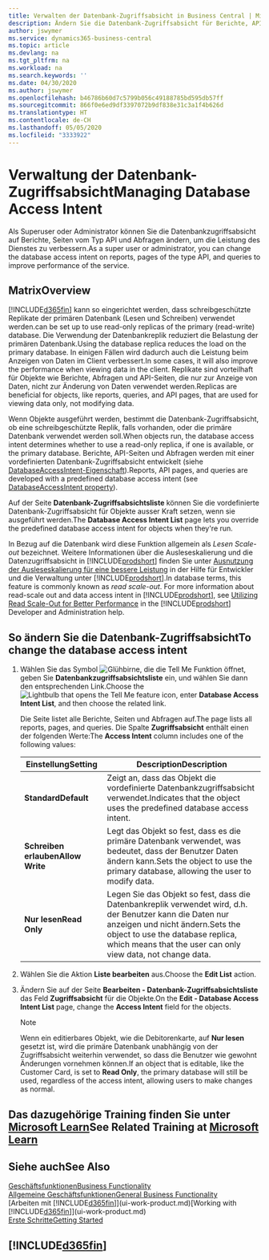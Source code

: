 ```yaml
---
title: Verwalten der Datenbank-Zugriffsabsicht in Business Central | Microsoft Docs
description: Ändern Sie die Datenbank-Zugriffsabsicht für Berichte, API-Seiten und Abfragen.
author: jswymer
ms.service: dynamics365-business-central
ms.topic: article
ms.devlang: na
ms.tgt_pltfrm: na
ms.workload: na
ms.search.keywords: ''
ms.date: 04/30/2020
ms.author: jswymer
ms.openlocfilehash: b46786b60d7c5799b056c49188785bd595db57ff
ms.sourcegitcommit: 866f0e6ed9df3397072b9df838e31c3a1f4b626d
ms.translationtype: HT
ms.contentlocale: de-CH
ms.lasthandoff: 05/05/2020
ms.locfileid: "3333922"
---
```

# <a name="managing-database-access-intent"></a><span data-ttu-id="449e3-103">Verwaltung der Datenbank-Zugriffsabsicht</span><span class="sxs-lookup"><span data-stu-id="449e3-103">Managing Database Access Intent</span></span> 

<span data-ttu-id="449e3-104">Als Superuser oder Administrator können Sie die Datenbankzugriffsabsicht auf Berichte, Seiten vom Typ API und Abfragen ändern, um die Leistung des Dienstes zu verbessern.</span><span class="sxs-lookup"><span data-stu-id="449e3-104">As a super user or administrator, you can change the database access intent on reports, pages of the type API, and queries to improve performance of the service.</span></span>

## <a name="overview"></a><span data-ttu-id="449e3-105">Matrix</span><span class="sxs-lookup"><span data-stu-id="449e3-105">Overview</span></span>

[!INCLUDE[d365fin](includes/d365fin_md.md)] <span data-ttu-id="449e3-106">kann so eingerichtet werden, dass schreibgeschützte Replikate der primären Datenbank (Lesen und Schreiben) verwendet werden.</span><span class="sxs-lookup"><span data-stu-id="449e3-106">can be set up to use read-only replicas of the primary (read-write) database.</span></span> <span data-ttu-id="449e3-107">Die Verwendung der Datenbankreplik reduziert die Belastung der primären Datenbank.</span><span class="sxs-lookup"><span data-stu-id="449e3-107">Using the database replica reduces the load on the primary database.</span></span> <span data-ttu-id="449e3-108">In einigen Fällen wird dadurch auch die Leistung beim Anzeigen von Daten im Client verbessert.</span><span class="sxs-lookup"><span data-stu-id="449e3-108">In some cases, it will also improve the performance when viewing data in the client.</span></span> <span data-ttu-id="449e3-109">Replikate sind vorteilhaft für Objekte wie Berichte, Abfragen und API-Seiten, die nur zur Anzeige von Daten, nicht zur Änderung von Daten verwendet werden.</span><span class="sxs-lookup"><span data-stu-id="449e3-109">Replicas are beneficial for objects, like reports, queries, and API pages, that are used for viewing data only, not modifying data.</span></span>

<span data-ttu-id="449e3-110">Wenn Objekte ausgeführt werden, bestimmt die Datenbank-Zugriffsabsicht, ob eine schreibgeschützte Replik, falls vorhanden, oder die primäre Datenbank verwendet werden soll.</span><span class="sxs-lookup"><span data-stu-id="449e3-110">When objects run, the database access intent determines whether to use a read-only replica, if one is available, or the primary database.</span></span> <span data-ttu-id="449e3-111">Berichte, API-Seiten und Abfragen werden mit einer vordefinierten Datenbank-Zugriffsabsicht entwickelt (siehe [DatabaseAccessIntent-Eigenschaft](/dynamics365/business-central/dev-itpro/developer/properties/devenv-dataaccessintent-property)).</span><span class="sxs-lookup"><span data-stu-id="449e3-111">Reports, API pages, and queries are developed with a predefined database access intent (see [DatabaseAccessIntent property](/dynamics365/business-central/dev-itpro/developer/properties/devenv-dataaccessintent-property)).</span></span>

<span data-ttu-id="449e3-112">Auf der Seite **Datenbank-Zugriffsabsichtsliste** können Sie die vordefinierte Datenbank-Zugriffsabsicht für Objekte ausser Kraft setzen, wenn sie ausgeführt werden.</span><span class="sxs-lookup"><span data-stu-id="449e3-112">The **Database Access Intent List** page lets you override the predefined database access intent for objects when they're run.</span></span>

<span data-ttu-id="449e3-113">In Bezug auf die Datenbank wird diese Funktion allgemein als *Lesen Scale-out* bezeichnet. Weitere Informationen über die Ausleseskalierung und die Datenzugriffsabsicht in [!INCLUDE[prodshort](includes/prodshort.md)] finden Sie unter [Ausnutzung der Ausleseskalierung für eine bessere Leistung](/dynamics365/business-central/dev-itpro/administration/database-read-scale-out-overview) in der Hilfe für Entwickler und die Verwaltung unter [!INCLUDE[prodshort](includes/prodshort.md)].</span><span class="sxs-lookup"><span data-stu-id="449e3-113">In database terms, this feature is commonly known as *read scale-out*. For more information about read-scale out and data access intent in [!INCLUDE[prodshort](includes/prodshort.md)], see [Utilizing Read Scale-Out for Better Performance](/dynamics365/business-central/dev-itpro/administration/database-read-scale-out-overview) in the [!INCLUDE[prodshort](includes/prodshort.md)] Developer and Administration help.</span></span>

## <a name="to-change-the-database-access-intent"></a><span data-ttu-id="449e3-114">So ändern Sie die Datenbank-Zugriffsabsicht</span><span class="sxs-lookup"><span data-stu-id="449e3-114">To change the database access intent</span></span>

1. <span data-ttu-id="449e3-115">Wählen Sie das Symbol ![Glühbirne, die die Tell Me Funktion öffnet](media/ui-search/search_small.png "Tell Me-Funktion"), geben Sie **Datenbankzugriffsabsichtsliste** ein, und wählen Sie dann den entsprechenden Link.</span><span class="sxs-lookup"><span data-stu-id="449e3-115">Choose the ![Lightbulb that opens the Tell Me feature](media/ui-search/search_small.png "Tell me what you want to do") icon, enter **Database Access Intent List**, and then choose the related link.</span></span>

    <span data-ttu-id="449e3-116">Die Seite listet alle Berichte, Seiten und Abfragen auf.</span><span class="sxs-lookup"><span data-stu-id="449e3-116">The page lists all reports, pages, and queries.</span></span> <span data-ttu-id="449e3-117">Die Spalte **Zugriffsabsicht** enthält einen der folgenden Werte:</span><span class="sxs-lookup"><span data-stu-id="449e3-117">The **Access Intent** column includes one of the following values:</span></span>

    |<span data-ttu-id="449e3-118">**Einstellung**</span><span class="sxs-lookup"><span data-stu-id="449e3-118">**Setting**</span></span>|<span data-ttu-id="449e3-119">**Description**</span><span class="sxs-lookup"><span data-stu-id="449e3-119">**Description**</span></span>|  
    |------------|-------------|  
    |<span data-ttu-id="449e3-120">**Standard**</span><span class="sxs-lookup"><span data-stu-id="449e3-120">**Default**</span></span>|<span data-ttu-id="449e3-121">Zeigt an, dass das Objekt die vordefinierte Datenbankzugriffsabsicht verwendet.</span><span class="sxs-lookup"><span data-stu-id="449e3-121">Indicates that the object uses the predefined database access intent.</span></span>|
    |<span data-ttu-id="449e3-122">**Schreiben erlauben**</span><span class="sxs-lookup"><span data-stu-id="449e3-122">**Allow Write**</span></span>|<span data-ttu-id="449e3-123">Legt das Objekt so fest, dass es die primäre Datenbank verwendet, was bedeutet, dass der Benutzer Daten ändern kann.</span><span class="sxs-lookup"><span data-stu-id="449e3-123">Sets the object to use the primary database, allowing the user to modify data.</span></span>|
    |<span data-ttu-id="449e3-124">**Nur lesen**</span><span class="sxs-lookup"><span data-stu-id="449e3-124">**Read Only**</span></span>|<span data-ttu-id="449e3-125">Legen Sie das Objekt so fest, dass die Datenbankreplik verwendet wird, d.h. der Benutzer kann die Daten nur anzeigen und nicht ändern.</span><span class="sxs-lookup"><span data-stu-id="449e3-125">Sets the object to use the database replica, which means that the user can only view data, not change data.</span></span>|

2. <span data-ttu-id="449e3-126">Wählen Sie die Aktion **Liste bearbeiten** aus.</span><span class="sxs-lookup"><span data-stu-id="449e3-126">Choose the **Edit List** action.</span></span>

3. <span data-ttu-id="449e3-127">Ändern Sie auf der Seite **Bearbeiten - Datenbank-Zugriffsabsichtsliste** das Feld **Zugriffsabsicht** für die Objekte.</span><span class="sxs-lookup"><span data-stu-id="449e3-127">On the **Edit - Database Access Intent List** page, change the **Access Intent** field for the objects.</span></span>

    > [!NOTE]
    > <span data-ttu-id="449e3-128">Wenn ein editierbares Objekt, wie die Debitorenkarte, auf **Nur lesen** gesetzt ist, wird die primäre Datenbank unabhängig von der Zugriffsabsicht weiterhin verwendet, so dass die Benutzer wie gewohnt Änderungen vornehmen können.</span><span class="sxs-lookup"><span data-stu-id="449e3-128">If an object that is editable, like the Customer Card, is set to **Read Only**, the primary database will still be used, regardless of the access intent, allowing users to make changes as normal.</span></span>

## <a name="see-related-training-at-microsoft-learn"></a><span data-ttu-id="449e3-129">Das dazugehörige Training finden Sie unter [Microsoft Learn](/learn/paths/deploy-configure-dynamics-365-business-central/)</span><span class="sxs-lookup"><span data-stu-id="449e3-129">See Related Training at [Microsoft Learn](/learn/paths/deploy-configure-dynamics-365-business-central/)</span></span>

## <a name="see-also"></a><span data-ttu-id="449e3-130">Siehe auch</span><span class="sxs-lookup"><span data-stu-id="449e3-130">See Also</span></span>
[<span data-ttu-id="449e3-131">Geschäftsfunktionen</span><span class="sxs-lookup"><span data-stu-id="449e3-131">Business Functionality</span></span>](across-business-functionality.md)  
[<span data-ttu-id="449e3-132">Allgemeine Geschäftsfunktionen</span><span class="sxs-lookup"><span data-stu-id="449e3-132">General Business Functionality</span></span>](ui-across-business-areas.md)  
<span data-ttu-id="449e3-133">[Arbeiten mit [!INCLUDE[d365fin](includes/d365fin_md.md)]](ui-work-product.md)</span><span class="sxs-lookup"><span data-stu-id="449e3-133">[Working with [!INCLUDE[d365fin](includes/d365fin_md.md)]](ui-work-product.md)</span></span>  
[<span data-ttu-id="449e3-134">Erste Schritte</span><span class="sxs-lookup"><span data-stu-id="449e3-134">Getting Started</span></span>](product-get-started.md)    

## [!INCLUDE[d365fin](includes/free_trial_md.md)]  
